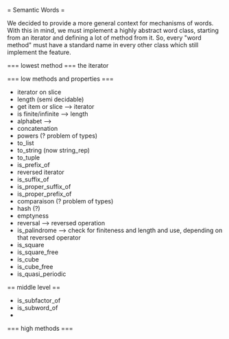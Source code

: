 = Semantic Words =

We decided to provide a more general context for mechanisms of words. With this in mind, we must implement a highly abstract word class, starting from an iterator and defining a lot of method from it. So, every "word method" must have a standard name in every other class which still implement the feature.


=== lowest method ===
the iterator 

=== low methods and properties ===
 * iterator on slice
 * length (semi decidable)
 * get item or slice  -->  iterator
 * is finite/infinite  -->  length
 * alphabet  -->
 * concatenation  
 * powers  (? problem of types)
 * to_list
 * to_string (now string_rep)
 * to_tuple
 * is_prefix_of
 * reversed iterator
 * is_suffix_of
 * is_proper_suffix_of
 * is_proper_prefix_of
 * comparaison (? problem of types)
 * hash (?)
 * emptyness
 * reversal  -->  reversed operation
 * is_palindrome  -->  check for finiteness and length and use, depending on that reversed operator
 * is_square
 * is_square_free
 * is_cube
 * is_cube_free
 * is_quasi_periodic

== middle level ==
 * is_subfactor_of
 * is_subword_of
 * 


=== high methods ===
